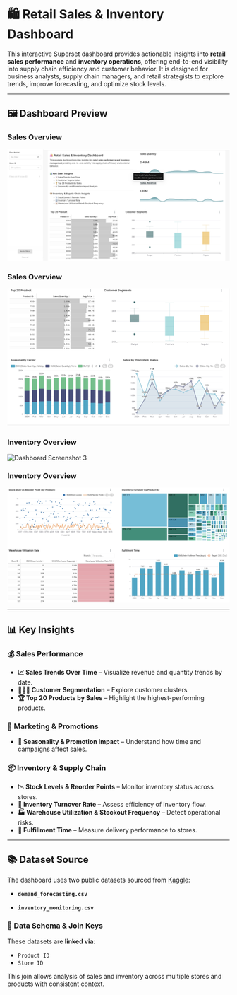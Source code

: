 # 🛍️ Retail Sales & Inventory Dashboard

This interactive Superset dashboard provides actionable insights into **retail sales performance** and **inventory operations**, offering end-to-end visibility into supply chain efficiency and customer behavior. It is designed for business analysts, supply chain managers, and retail strategists to explore trends, improve forecasting, and optimize stock levels.

---

## 🖼️ Dashboard Preview


### Sales Overview
![Dashboard Screenshot 1](screenshot1.jpg)

### Sales Overview
![Dashboard Screenshot 2](screenshot2.jpg)

### Inventory Overview
![Dashboard Screenshot 3](screenshot3.jpg)

### Inventory Overview
![Dashboard Screenshot 4](screenshot4.jpg)

---

## 📊 Key Insights

### 💰 Sales Performance
- **📈 Sales Trends Over Time** – Visualize revenue and quantity trends by date.
- **🧑‍🤝‍🧑 Customer Segmentation** – Explore customer clusters
- **🏆 Top 20 Products by Sales** – Highlight the highest-performing products.

### 🎯 Marketing & Promotions
- **📆 Seasonality & Promotion Impact** – Understand how time and campaigns affect sales.

### 📦 Inventory & Supply Chain
- **📉 Stock Levels & Reorder Points** – Monitor inventory status across stores.
- **🔁 Inventory Turnover Rate** – Assess efficiency of inventory flow.
- **🏭 Warehouse Utilization & Stockout Frequency** – Detect operational risks.
- **🚚 Fulfillment Time** – Measure delivery performance to stores.

---


## 📚 Dataset Source

The dashboard uses two public datasets sourced from [Kaggle](https://www.kaggle.com/](https://www.kaggle.com/datasets/suvroo/inventory-optimization-for-retail/data)):

- **`demand_forecasting.csv`**  


- **`inventory_monitoring.csv`**  


### 🔗 Data Schema & Join Keys

These datasets are **linked via**:

- `Product ID`
- `Store ID`

This join allows analysis of sales and inventory across multiple stores and products with consistent context.

